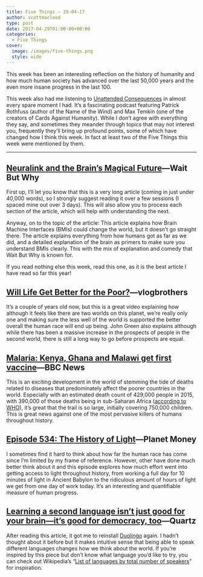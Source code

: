 ```yaml
---
title: Five Things – 29-04-17
author: scottmacleod
type: post
date: 2017-04-29T01:00:00+00:00
categories:
  - Five Things
cover:
  image: /images/five-things.png
  style: wide
---
```

This week has been an interesting reflection on the history of humanity and how much human society has advanced over the last 50,000 years and the even more insane progress in the last 100.

This week also had me listening to [Unattended Consequences][1]&nbsp;in almost every spare moment I had. It’s a fascinating podcast featuring Patrick Rothfuss (author of the Name of the Wind) and Max Temkin (one of the creators of Cards Against Humanity). While I don’t agree with everything they say, and sometimes they meander through topics that may not interest you, frequently they’ll bring up profound points, some of which have changed how I think this week. In fact at least two of the Five Things this week were mentioned by them.

* * *

## [Neuralink and the Brain’s Magical Future][2]—Wait But Why

First up, I’ll let you know that this is a very long article (coming in just under 40,000 words), so I strongly suggest reading it over a few sessions (I spaced mine out over 3 days). This will also allow you to process each section of the article, which will help with understanding the next.

Anyway, on to the topic of the article: This article explains how Brain Machine Interfaces (BMIs) could change the world, but it doesn’t go straight there. The article explains everything from how humans got as far as we did, and a detailed explanation of the brain as primers to make sure you understand BMIs clearly. This with the mix of explanation and comedy that Wait But Why is known for.

If you read nothing else this week, read this one, as it is the best article I have read so far this year!

## [Will Life Get Better for the Poor?][3]—vlogbrothers

It’s a couple of years old now, but this is a great video explaining how although it feels like there are two worlds on this planet, we’re really only one and making sure the less well of the world is supported the better overall the human race will end up being. John Green also explains although while there has been a massive increase in the prospects of people in the second world, there is still a long way to go before prospects are equal.

## [Malaria: Kenya, Ghana and Malawi get first vaccine][4]—BBC News

This is an exciting development in the world of stemming the tide of deaths related to diseases that predominately affect the poorer countries in the world. Especially with an estimated death count of 429,000 people in 2015, with 390,000 of those deaths being in sub-Saharan Africa ([according to WHO][5]), it’s great that the trail is so large, initially covering 750,000 children. This is great news against one of the most pervasive killers of humans throughout history.

## [Episode 534: The History of Light][6]—Planet Money

I sometimes find it hard to think about how far the human race has come since I’m limited by my frame of reference. However, other have done much better think about it and this episode explores how much effort went into getting access to light throughout history, from working a full day for 10 minutes of light in Ancient Babylon to the ridiculous amount of hours of light we get from one day of work today. It’s an interesting and quantifiable measure of human progress.

## [Learning a second language isn’t just good for your brain—it’s good for democracy, too][7]—Quartz

After reading this article, it got me to reinstall [Duolingo][8]&nbsp;again. I hadn’t thought about it before but it makes intuitive sense that being able to speak different languages changes how we think about the world. If you’re inspired by this piece but don’t know what language you’d like to try, you can check out Wikipedia’s “[List of languages by total number of speakers][9]” for inspiration.

 [1]: https://unattendedconsequences.simplecast.fm/
 [2]: http://waitbutwhy.com/2017/04/neuralink.html
 [3]: https://www.youtube.com/watch?v=6nQW_2DxIK0
 [4]: http://www.bbc.com/news/health-39666132
 [5]: http://apps.who.int/iris/bitstream/10665/252038/1/9789241511711-eng.pdf
 [6]: http://www.npr.org/sections/money/2014/04/25/306862378/episode-534-the-history-of-light
 [7]: https://qz.com/957043/learning-a-second-language-isnt-just-good-for-your-brain-its-good-for-democracy-too/
 [8]: https://www.duolingo.com/
 [9]: https://en.wikipedia.org/wiki/List_of_languages_by_total_number_of_speakers
